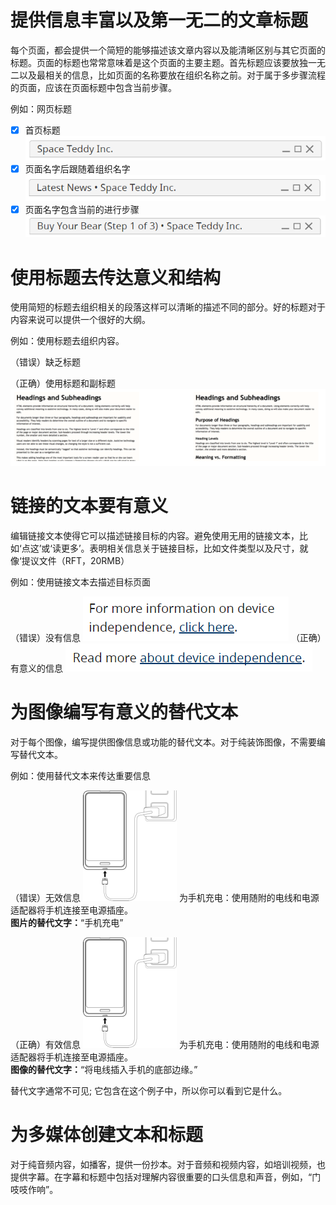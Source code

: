 # 提供信息丰富以及第一无二的文章标题

每个页面，都会提供一个简短的能够描述该文章内容以及能清晰区别与其它页面的标题。页面的标题也常常意味着是这个页面的主要主题。首先标题应该要放独一无二以及最相关的信息，比如页面的名称要放在组织名称之前。对于属于多步骤流程的页面，应该在页面标题中包含当前步骤。

例如：网页标题
- [x] 首页标题
![image](https://raw.githubusercontent.com/LUOJIHAO/tips-for-getting-started-writing-for-web-accessibility-translation/master/img/1.png)
- [x] 页面名字后跟随着组织名字
![image](https://raw.githubusercontent.com/LUOJIHAO/tips-for-getting-started-writing-for-web-accessibility-translation/master/img/2.png)
- [x] 页面名字包含当前的进行步骤
![image](https://raw.githubusercontent.com/LUOJIHAO/tips-for-getting-started-writing-for-web-accessibility-translation/master/img/3.png)
# 使用标题去传达意义和结构

使用简短的标题去组织相关的段落这样可以清晰的描述不同的部分。好的标题对于内容来说可以提供一个很好的大纲。

例如：使用标题去组织内容。

（错误）缺乏标题


（正确）使用标题和副标题
![image](https://raw.githubusercontent.com/LUOJIHAO/tips-for-getting-started-writing-for-web-accessibility-translation/master/img/4.png)

# 链接的文本要有意义

编辑链接文本使得它可以描述链接目标的内容。避免使用无用的链接文本，比如‘点这’或‘读更多’。表明相关信息关于链接目标，比如文件类型以及尺寸，就像‘提议文件（RFT，20RMB）

例如：使用链接文本去描述目标页面

（错误）没有信息
![image](https://raw.githubusercontent.com/LUOJIHAO/tips-for-getting-started-writing-for-web-accessibility-translation/master/img/5.png)
（正确）有意义的信息
![image](https://raw.githubusercontent.com/LUOJIHAO/tips-for-getting-started-writing-for-web-accessibility-translation/master/img/6.png)

# 为图像编写有意义的替代文本

对于每个图像，编写提供图像信息或功能的替代文本。对于纯装饰图像，不需要编写替代文本。

例如：使用替代文本来传达重要信息

（错误）无效信息
![image](https://raw.githubusercontent.com/LUOJIHAO/tips-for-getting-started-writing-for-web-accessibility-translation/master/img/7.png)
为手机充电：使用随附的电线和电源适配器将手机连接至电源插座。<br>
**图片的替代文字：**“手机充电”

（正确）有效信息
![image](https://raw.githubusercontent.com/LUOJIHAO/tips-for-getting-started-writing-for-web-accessibility-translation/master/img/8.png)
为手机充电：使用随附的电线和电源适配器将手机连接至电源插座。<br>
**图像的替代文字：**“将电线插入手机的底部边缘。”


替代文字通常不可见; 它包含在这个例子中，所以你可以看到它是什么。



# 为多媒体创建文本和标题

对于纯音频内容，如播客，提供一份抄本。对于音频和视频内容，如培训视频，也提供字幕。在字幕和标题中包括对理解内容很重要的口头信息和声音，例如，“门吱吱作响”。